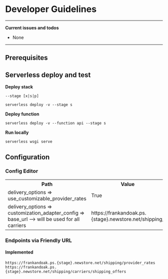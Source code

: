 # Developer Guidelines

---
**Current issues and todos**

- None
---

## Prerequisites


## Serverless deploy and test

**Deploy stack**

    --stage [x|s|p]

```
serverless deploy -v --stage s
```

**Deploy function**
```
serverless deploy -v --function api --stage s
```

**Run locally**
```
serverless wsgi serve
```

## Configuration
### Config Editor

<table>
    <tr>
        <th>
            Path
        </th>
        <th>
            Value
        </th>
    </tr>
    <tr>
        <td>
            delivery_options => use_customizable_provider_rates
        </td>
        <td>
            True
        </td>
    </tr>
    <tr>
        <td>
            delivery_options => customization_adapter_config => base_url --> will be used for all carriers
        </td>
        <td>
            https://frankandoak.ps.{stage}.newstore.net/shipping/
        </td>
    </tr>
</table>


### Endpoints via Friendly URL
#### Implemented
```
https://frankandoak.ps.{stage}.newstore.net/shipping/provider_rates
https://frankandoak.ps.{stage}.newstore.net/shipping/carriers/shipping_offers
```

